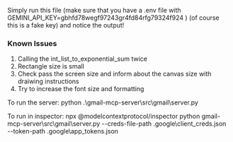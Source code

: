 Simply run this file (make sure that you have a .env file with  GEMINI_API_KEY=gbhfd78wegf97243gr4fd84rfg79324f924 ) (of course this is a fake key) and notice the output!


### Known Issues
1. Calling the int_list_to_exponential_sum twice
2. Rectangle size is small
3. Check pass the screen size and inform about the canvas size with draiwing instructions
4. Try to increase the font size and formatting


To run the server:
python .\gmail-mcp-server\src\gmail\server.py


To run in inspector:
npx @modelcontextprotocol/inspector python gmail-mcp-server\\src\\gmail\\server.py --creds-file-path .google\\client_creds.json --token-path .google\\app_tokens.json
